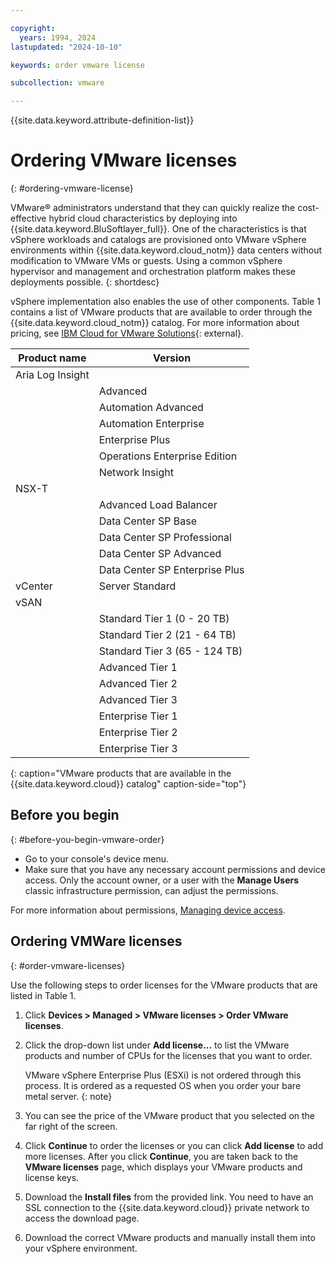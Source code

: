 ```yaml
---

copyright:
  years: 1994, 2024
lastupdated: "2024-10-10"

keywords: order vmware license

subcollection: vmware

---
```


{{site.data.keyword.attribute-definition-list}}

# Ordering VMware licenses
{: #ordering-vmware-license}

VMware&reg; administrators understand that they can quickly realize the cost-effective hybrid cloud characteristics by deploying into {{site.data.keyword.BluSoftlayer_full}}. One of the characteristics is that vSphere workloads and catalogs are provisioned onto VMware vSphere environments within {{site.data.keyword.cloud_notm}} data centers without modification to VMware VMs or guests. Using a common vSphere hypervisor and management and orchestration platform makes these deployments possible.
{: shortdesc}

vSphere implementation also enables the use of other components. Table 1 contains a list of VMware products that are available to order through the {{site.data.keyword.cloud_notm}} catalog. For more information about pricing, see [IBM Cloud for VMware Solutions](https://cloud.ibm.com/vmware){: external}.

|Product name| Version |
|---|---|
| Aria Log Insight | |
| | Advanced |
| | Automation Advanced|
| | Automation Enterprise|
| | Enterprise Plus|
| | Operations Enterprise Edition|
| | Network Insight|
| NSX-T| |
| | Advanced Load Balancer|
| | Data Center SP Base|
| | Data Center SP Professional|
| | Data Center SP Advanced|
| | Data Center SP Enterprise Plus|
| vCenter | Server Standard |
| vSAN | |
| | Standard Tier 1 (0 - 20 TB)|
| | Standard Tier 2 (21 - 64 TB)|
|  | Standard Tier 3 (65 - 124 TB)|
|  | Advanced Tier 1 |
|  | Advanced Tier 2 |
|  | Advanced Tier 3 |
|  | Enterprise Tier 1 |
|  | Enterprise Tier 2 |
|  | Enterprise Tier 3 |
{: caption="VMware products that are available in the {{site.data.keyword.cloud}} catalog" caption-side="top"}

## Before you begin
{: #before-you-begin-vmware-order}

* Go to your console's device menu.
* Make sure that you have any necessary account permissions and device access. Only the account owner, or a user with the **Manage Users** classic infrastructure permission, can adjust the permissions.

For more information about permissions, [Managing device access](/docs/virtual-servers?topic=virtual-servers-managing-device-access).

## Ordering VMWare licenses
{: #order-vmware-licenses}

Use the following steps to order licenses for the VMware products that are listed in Table 1.

1. Click **Devices > Managed > VMware licenses > Order VMware licenses**.
1. Click the drop-down list under **Add license...** to list the VMware products and number of CPUs for the licenses that you want to order.

   VMware vSphere Enterprise Plus (ESXi) is not ordered through this process. It is ordered as a requested OS when you order your bare metal server.
   {: note}

1. You can see the price of the VMware product that you selected on the far right of the screen.
1. Click **Continue** to order the licenses or you can click **Add license** to add more licenses. After you click **Continue**, you are taken back to the **VMware licenses** page, which displays your VMware products and license keys.
1. Download the **Install files** from the provided link. You need to have an SSL connection to the {{site.data.keyword.cloud}} private network to access the download page.
1. Download the correct VMware products and manually install them into your vSphere environment.
